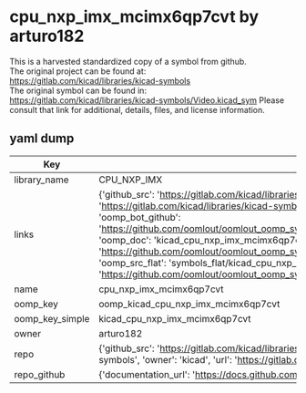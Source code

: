 # cpu_nxp_imx_mcimx6qp7cvt by arturo182  
This is a harvested standardized copy of a symbol from github.  
The original project can be found at:  
https://gitlab.com/kicad/libraries/kicad-symbols  
The original symbol can be found in:
https://gitlab.com/kicad/libraries/kicad-symbols/Video.kicad_sym
Please consult that link for additional, details, files, and license information.  
## yaml dump  
| Key | Value |  
| --- | --- |  
| library_name | CPU_NXP_IMX |  
| links | {'github_src': 'https://gitlab.com/kicad/libraries/kicad-symbols/Video.kicad_sym', 'github_src_repo': 'https://gitlab.com/kicad/libraries/kicad-symbols', 'oomp_bot': 'kicad_cpu_nxp_imx_mcimx6qp7cvt/working', 'oomp_bot_github': 'https://github.com/oomlout/oomlout_oomp_symbol_bot/tree/main/kicad_cpu_nxp_imx_mcimx6qp7cvt/working', 'oomp_doc': 'kicad_cpu_nxp_imx_mcimx6qp7cvt/working', 'oomp_doc_github': 'https://github.com/oomlout/oomlout_oomp_symbol_doc/tree/main/kicad_cpu_nxp_imx_mcimx6qp7cvt/working', 'oomp_src_flat': 'symbols_flat/kicad_cpu_nxp_imx_mcimx6qp7cvt/working', 'oomp_src_flat_github': 'https://github.com/oomlout/oomlout_oomp_symbol_src/tree/main/kicad_cpu_nxp_imx_mcimx6qp7cvt/working'} |  
| name | cpu_nxp_imx_mcimx6qp7cvt |  
| oomp_key | oomp_kicad_cpu_nxp_imx_mcimx6qp7cvt |  
| oomp_key_simple | kicad_cpu_nxp_imx_mcimx6qp7cvt |  
| owner | arturo182 |  
| repo | {'github_src': 'https://gitlab.com/kicad/libraries/kicad-symbols/Video.kicad_sym', 'name': 'libraries/kicad-symbols', 'owner': 'kicad', 'url': 'https://gitlab.com/kicad/libraries/kicad-symbols'} |  
| repo_github | {'documentation_url': 'https://docs.github.com/rest/repos/repos#get-a-repository', 'message': 'Not Found'} |  


